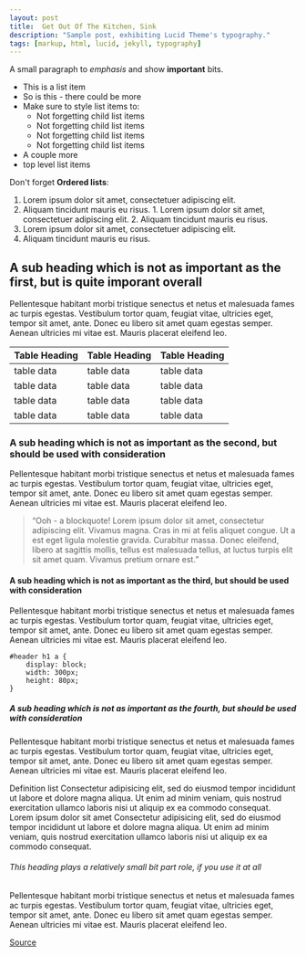 ```yaml
---
layout: post
title:  Get Out Of The Kitchen, Sink
description: "Sample post, exhibiting Lucid Theme's typography."
tags: [markup, html, lucid, jekyll, typography]
---
```


A small paragraph to _emphasis_ and show **important** bits.

  * This is a list item
  * So is this - there could be more
  * Make sure to style list items to:
    * Not forgetting child list items
    * Not forgetting child list items
    * Not forgetting child list items
    * Not forgetting child list items
  * A couple more
  * top level list items

Don't forget **Ordered lists**:

  1. Lorem ipsum dolor sit amet, consectetuer adipiscing elit.
  2. Aliquam tincidunt mauris eu risus.
    1. Lorem ipsum dolor sit amet, consectetuer adipiscing elit.
    2. Aliquam tincidunt mauris eu risus.
  3. Lorem ipsum dolor sit amet, consectetuer adipiscing elit.
  4. Aliquam tincidunt mauris eu risus.

## A sub heading which is not as important as the first, but is quite imporant overall

Pellentesque habitant morbi tristique senectus et netus et malesuada fames ac turpis egestas. Vestibulum tortor quam, feugiat vitae, ultricies eget, tempor sit amet, ante. Donec eu libero sit amet quam egestas semper. Aenean ultricies mi vitae est. Mauris placerat eleifend leo.

Table Heading  | Table Heading  | Table Heading
------------- | ------------- | -------------
table data  | table data  | table data
table data  | table data  | table data
table data  | table data  | table data
table data  | table data  | table data

### A sub heading which is not as important as the second, but should be used with consideration

Pellentesque habitant morbi tristique senectus et netus et malesuada fames ac turpis egestas. Vestibulum tortor quam, feugiat vitae, ultricies eget, tempor sit amet, ante. Donec eu libero sit amet quam egestas semper. Aenean ultricies mi vitae est. Mauris placerat eleifend leo.

> “Ooh - a blockquote! Lorem ipsum dolor sit amet, consectetur adipiscing elit. Vivamus magna. Cras in mi at felis aliquet congue. Ut a est eget ligula molestie gravida. Curabitur massa. Donec eleifend, libero at sagittis mollis, tellus est malesuada tellus, at luctus turpis elit sit amet quam. Vivamus pretium ornare est.”

#### A sub heading which is not as important as the third, but should be used with consideration

Pellentesque habitant morbi tristique senectus et netus et malesuada fames ac turpis egestas. Vestibulum tortor quam, feugiat vitae, ultricies eget, tempor sit amet, ante. Donec eu libero sit amet quam egestas semper. Aenean ultricies mi vitae est. Mauris placerat eleifend leo.



    #header h1 a {
        display: block;
        width: 300px;
        height: 80px;
    }


##### A sub heading which is not as important as the fourth, but should be used with consideration

Pellentesque habitant morbi tristique senectus et netus et malesuada fames ac turpis egestas. Vestibulum tortor quam, feugiat vitae, ultricies eget, tempor sit amet, ante. Donec eu libero sit amet quam egestas semper. Aenean ultricies mi vitae est. Mauris placerat eleifend leo.

Definition list
    Consectetur adipisicing elit, sed do eiusmod tempor incididunt ut labore et dolore magna  aliqua. Ut enim ad minim veniam, quis nostrud exercitation ullamco laboris nisi ut aliquip ex ea  commodo consequat.
Lorem ipsum dolor sit amet
    Consectetur adipisicing elit, sed do eiusmod tempor incididunt ut labore et dolore magna  aliqua. Ut enim ad minim veniam, quis nostrud exercitation ullamco laboris nisi ut aliquip ex ea  commodo consequat.

###### This heading plays a relatively small bit part role, if you use it at all

Pellentesque habitant morbi tristique senectus et netus et malesuada fames ac turpis egestas. Vestibulum tortor quam, feugiat vitae, ultricies eget, tempor sit amet, ante. Donec eu libero sit amet quam egestas semper. Aenean ultricies mi vitae est. Mauris placerat eleifend leo.

[Source](http://prandall.com/downloads/kitchensink.htm "Permalink to Kitchen Sink HTML and CSS")
